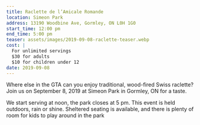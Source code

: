 ```yaml
---
title: Raclette de l’Amicale Romande
location: Simeon Park
address: 13190 Woodbine Ave, Gormley, ON L0H 1G0
start_time: 12:00 pm
end_time: 5:00 pm
teaser: assets/images/2019-09-08-raclette-teaser.webp
cost: |
  For unlimited servings
  $30 for adults
  $10 for children under 12
date: 2019-09-08
---
```


Where else in the GTA can you enjoy traditional, wood-fired Swiss raclette?
Join us on September 8, 2019 at Simeon Park in Gormley, ON for a taste.

We start serving at noon, the park closes at 5 pm. This event is held outdoors,
rain or shine. Sheltered seating is available, and there is plenty of room for
kids to play around in the park
